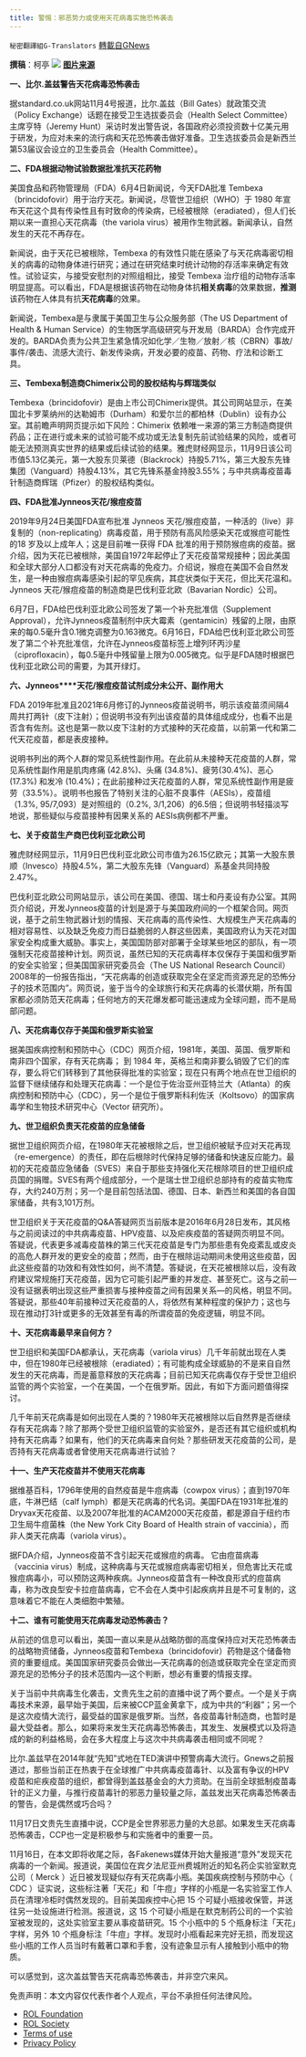 ```yaml
---
title: 警惕：邪恶势力或使用天花病毒实施恐怖袭击
---
```

`秘密翻譯組G-Translators` [轉載自GNews](https://gnews.org/zh-hans/1677004/)

**撰稿**：柯亭
![](https://assets.gnews.org/wp-content/uploads/2021/11/图片1-83.png)
**[图片来源](https://archive.kpcc.org/news/2018/02/17/80887/did-smallpox-virus-research-put-potential-profits/)**

**一、比尔.盖兹警告天花病毒恐怖袭击**

据standard.co.uk网站11月4号报道，比尔.盖兹（Bill Gates）就政策交流（Policy Exchange）话题在接受卫生选拔委员会（Health Select Committee）主席亨特（Jeremy Hunt）采访时发出警告说，各国政府必须投资数十亿美元用于研发，为应对未来的流行病和天花恐怖袭击做好准备。卫生选拔委员会是新西兰第53届议会设立的卫生委员会（Health Committee）。

**二、FDA根据动物试验数据批准抗天花药物**

美国食品和药物管理局（FDA）6月4日新闻说，今天FDA批准 Tembexa（brincidofovir）用于治疗天花。新闻说，尽管世卫组织（WHO）于 1980 年宣布天花这个具有传染性且有时致命的传染病，已经被根除（eradiated），但人们长期以来一直担心天花病毒（the variola virus）被用作生物武器。新闻承认，自然发生的天花不再存在。

新闻说，由于天花已被根除，Tembexa 的有效性只能在感染了与天花病毒密切相关的病毒的动物身体进行研究；通过在研究结束时统计动物的存活率来确定有效性。试验证实，与接受安慰剂的对照组相比，接受 Tembexa 治疗组的动物存活率明显提高。可以看出，FDA是根据该药物在动物身体抗**相关病毒**的效果数据，**推测**该药物在人体具有抗**天花病毒**的效果。

新闻说，Tembexa是与隶属于美国卫生与公众服务部（The US Department of Health & Human Service）的生物医学高级研究与开发局（BARDA）合作完成开发的。BARDA负责为公共卫生紧急情况如化学／生物／放射／核（CBRN）事故/事件/袭击、流感大流行、新发传染病，开发必要的疫苗、药物、疗法和诊断工具。

**三、Tembexa制造商C****himerix****公司的股权结构与辉瑞类似**

Tembexa（brincidofovir）是由上市公司Chimerix提供。其公司网站显示，在美国北卡罗莱纳州的达勒姆市（Durham）和爱尔兰的都柏林（Dublin）设有办公室。其前瞻声明网页提示如下风险：Chimerix 依赖唯一来源的第三方制造商提供药品；正在进行或未来的试验可能不成功或无法复制先前试验结果的风险，或者可能无法预测真实世界的结果或后续试验的结果。雅虎财经网显示，11月9日该公司市值5.13亿美元，第一大股东贝莱德（Blackrock）持股5.71%，第三大股东先锋集团（Vanguard）持股4.13%，其它先锋系基金持股3.55%；与中共病毒疫苗毒针制造商辉瑞（Pfizer）的股权结构类似。

**四、FDA批准Jy****nneos****天花/猴痘疫苗**

2019年9月24日美国FDA宣布批准 Jynneos 天花/猴痘疫苗，一种活的（live）非复制的（non-replicating）病毒疫苗，用于预防有高风险感染天花或猴痘可能性的18 岁及以上成年人；这是目前唯一获得 FDA 批准的用于预防猴痘病的疫苗。据介绍，因为天花已被根除，美国自1972年起停止了天花疫苗常规接种；因此美国和全球大部分人口都没有对天花病毒的免疫力。介绍说，猴痘在美国不会自然发生，是一种由猴痘病毒感染引起的罕见疾病，其症状类似于天花，但比天花温和。Jynneos 天花/猴痘疫苗的制造商是巴伐利亚北欧（Bavarian Nordic）公司。

6月7日，FDA给巴伐利亚北欧公司签发了第一个补充批准信（Supplement Approval），允许Jynneos疫苗制剂中庆大霉素（gentamicin）残留的上限，由原来的每0.5毫升含0.1微克调整为0.163微克。6月16日，FDA给巴伐利亚北欧公司签发了第二个补充批准信，允许在Jynneos疫苗标签上增列环丙沙星（ciprofloxacin），每0.5毫升中残留量上限为0.005微克。似乎是FDA随时根据巴伐利亚北欧公司的需要，为其开绿灯。

**六、****Jy****nneos****天花/猴痘疫苗试剂成分未公开、副作用大**

FDA 2019年批准且2021年6月修订的Jynneos疫苗说明书，明示该疫苗须间隔4周共打两针（皮下注射）；但说明书没有列出该疫苗的具体组成成分，也看不出是否含有佐剂。这也是第一款以皮下注射的方式接种的天花疫苗，以前第一代和第二代天花疫苗，都是表皮接种。

说明书列出的两个人群的常见系统性副作用。在此前从未接种天花疫苗的人群，常见系统性副作用是肌肉疼痛 (42.8%)、头痛 (34.8%)、疲劳(30.4%)、恶心 (17.3%) 和发冷 (10.4%)；在此前接种过天花疫苗的人群，常见系统性副作用是疲劳（33.5%）。说明书也报告了特别关注的心脏不良事件（AESIs），疫苗组（1.3%, 95/7,093）是对照组的（0.2%, 3/1,206）的6.5倍；但说明书轻描淡写地说，那些疑似与疫苗接种有因果关系的 AESIs病例都不严重。

**七、关于疫苗生产商****巴伐利亚北欧****公司**

雅虎财经网显示，11月9日巴伐利亚北欧公司市值为26.15亿欧元；其第一大股东景顺（Invesco）持股4.5%，第二大股东先锋（Vanguard）系基金共同持股2.47%。

巴伐利亚北欧公司网站显示，该公司在美国、德国、瑞士和丹麦设有办公室。其网页介绍说，开发Jynneos疫苗的计划是源于与美国政府间的一个框架合同。网页说，基于之前生物武器计划的情报、天花病毒的高传染性、大规模生产天花病毒的相对容易性、以及缺乏免疫力而日益脆弱的人群这些因素，美国政府认为天花对国家安全构成重大威胁。事实上，美国国防部对部署于全球某些地区的部队，有一项强制天花疫苗接种计划。网页说，虽然已知的天花病毒样本仅保存于美国和俄罗斯的安全实验室；但美国国家研究委员会（The US National Research Council）2008年的一份报告指出，“天花病毒的创造或获取完全在坚定而资源充足的恐怖分子的技术范围内”。网页说，鉴于当今的全球旅行和天花病毒的长潜伏期，所有国家都必须防范天花病毒；任何地方的天花爆发都可能迅速成为全球问题，而不是局部问题。

**八、天花病毒仅存于美国和俄罗斯实验室**

据美国疾病控制和预防中心（CDC）网页介绍，1981年，美国、英国、俄罗斯和南非四个国家，存有天花病毒； 到 1984 年，英格兰和南非要么销毁了它们的库存，要么将它们转移到了其他获得批准的实验室；现在只有两个地点在世卫组织的监督下继续储存和处理天花病毒：一个是位于佐治亚州亚特兰大（Atlanta）的疾病控制和预防中心（CDC），另一个是位于俄罗斯科利佐沃（Koltsovo）的国家病毒学和生物技术研究中心（Vector 研究所）。

**九、世卫组织负责天花疫苗的应急储备**

据世卫组织网页介绍，在1980年天花被根除之后，世卫组织被赋予应对天花再现（re-emergence）的责任，即在后根除时代保持足够的储备和快速反应能力。最初的天花疫苗应急储备（SVES）来自于那些支持强化天花根除项目的世卫组织成员国的捐赠。SVES有两个组成部分，一个是瑞士世卫组织总部持有的疫苗实物库存，大约240万剂；另一个是目前包括法国、德国、日本、新西兰和美国的各自国家储备，共有3,101万剂。

世卫组织关于天花疫苗的Q&A答疑网页当前版本是2016年6月28日发布，其风格与之前阅读过的中共病毒疫苗、HPV疫苗、以及疟疾疫苗的答疑网页明显不同。答疑说，代表更多减毒疫苗株的第三代天花疫苗是专门为那些患有免疫紊乱或皮炎的高危人群开发的更安全的疫苗；然而，由于在根除运动期间未使用这些疫苗，因此这些疫苗的功效和有效性如何，尚不清楚。答疑说，在天花被根除以后，没有政府建议常规施打天花疫苗，因为它可能引起严重的并发症、甚至死亡。这与之前—没有证据表明出现这些严重损害与接种疫苗之间有因果关系—的风格，明显不同。答疑说，那些40年前接种过天花疫苗的人，将依然有某种程度的保护力；这也与现在推动打3针或更多的无效甚至有毒的所谓疫苗的免疫逻辑，明显不同。

**十、天花病毒最早来自何方？**

世卫组织和美国FDA都承认，天花病毒（variola virus）几千年前就出现在人类中，但在1980年已经被根除（eradiated）；有可能构成全球威胁的不是来自自然发生的天花病毒，而是蓄意释放的天花病毒；目前已知天花病毒仅存于受世卫组织监管的两个实验室，一个在美国，一个在俄罗斯。因此，有如下方面问题值得探讨。

几千年前天花病毒是如何出现在人类的？1980年天花被根除以后自然界是否继续存有天花病毒？除了那两个受世卫组织监管的实验室外，是否还有其它组织或机构持有天花病毒？如果有，他们的天花病毒来自何处？那些研发天花疫苗的公司，是否持有天花病毒或者曾使用天花病毒进行试验？

**十一、生产天花疫苗并不使用天花病毒**

据维基百科，1796年使用的自然疫苗是牛痘病毒（cowpox virus）；直到1970年底，牛淋巴结（calf lymph）都是天花病毒的代名词。美国FDA在1931年批准的Dryvax天花疫苗、以及2007年批准的ACAM2000天花疫苗，都是源自于纽约市卫生局牛痘菌株（the New York City Board of Health strain of vaccinia），而非人类天花病毒（variola virus）。

据FDA介绍，Jynneos疫苗不含引起天花或猴痘的病毒。 它由痘苗病毒（vaccinia virus）制成，这种病毒与天花或猴痘病毒密切相关，但危害比天花或猴痘病毒小，可以预防这两种疾病。Jynneos疫苗含有一种改良形式的痘苗病毒，称为改良型安卡拉痘苗病毒，它不会在人类中引起疾病并且是不可复制的，这意味着它不能在人类细胞中繁殖。

**十二、谁有可能使用天花病毒发动恐怖袭击？**

从前述的信息可以看出，美国一直以来是从战略防御的高度保持应对天花恐怖袭击的战略物资储备，Jynneos疫苗和Tembexa（brincidofovir）药物是这个储备物资的重要组成。美国国家研究委员会做出—天花病毒的创造或获取完全在坚定而资源充足的恐怖分子的技术范围内—这个判断，想必有重要的情报支撑。

关于当前中共病毒生化袭击，文贵先生之前的直播中说了两个要点。一个是关于病毒技术来源，最早始于美国，后来被CCP蓝金黄拿下，成为中共的“利器”；另一个是这次疫情大流行，最受益的国家是俄罗斯。当然，各疫苗毒针制造商，也暂时是最大受益者。那么，如果将来发生天花病毒恐怖袭击，其发生、发展模式以及将造成的新的利益格局，会在多大程度上与这次中共病毒袭击相同或不同呢？

比尔.盖兹早在2014年就“先知”式地在TED演讲中预警病毒大流行。Gnews之前报道过，那些当前正在热衷于在全球推广中共病毒疫苗毒针、以及富有争议的HPV疫苗和疟疾疫苗的组织，都曾得到盖兹基金会的大力资助。在当前全球抵制疫苗毒针的正义力量，与推行疫苗毒针的邪恶力量较量之际，盖兹发出天花病毒恐怖袭击的警告，会是偶然或巧合吗？

11月17日文贵先生直播中说，CCP是全世界邪恶力量的大总部。如果发生天花病毒恐怖袭击，CCP也一定是积极参与和实施者中的重要一员。

11月16日，在本文即将收尾之际，各Fakenews媒体开始大量报道“意外”发现天花病毒的一个新闻。报道说，美国位在宾夕法尼亚州费城附近的知名药企实验室默克公司（ Merck ）近日被发现疑似存有天花病毒小瓶。美国疾病控制与预防中心（ CDC ）证实说，这些标注著「天花」和「牛痘」字样的小瓶是一名实验室工作人员在清理冷柜时偶然发现的。目前美国疾控中心把 15 个可疑小瓶接收保管，并送往另一处设施进行检测。报道说，这 15 个可疑小瓶是在默克制药公司的一个实验室被发现的，这处实验室主要从事疫苗研究。15 个小瓶中的 5  个瓶身标注「天花」字样，另外 10 个瓶身标注「牛痘」字样。发现时小瓶看起来完好无损，而发现这些小瓶的工作人员当时有戴著口罩和手套，没有迹象显示有人接触到小瓶中的物质。

可以感觉到，这次盖兹警告天花病毒恐怖袭击，并非空穴来风。

 

免责声明：本文内容仅代表作者个人观点，平台不承担任何法律风险。

- [ROL Foundation](https://rolfoundation.org/)
- [ROL Society](https://rolsociety.org/)
- [Terms of use](https://gnews.org/terms-of-use-3/)
- [Privacy Policy](https://gnews.org/privacy-policy/)
